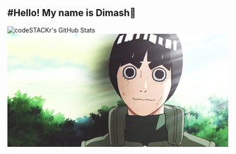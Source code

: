 #Hello! My name is Dimash👋
---
<img align="left" alt="codeSTACKr's GitHub Stats" src="https://github-readme-stats.codestackr.vercel.app/api?username=Diqosh&theme=dark&show_icons=true&hide_border=true" />

![](game_test/nuQ.gif)